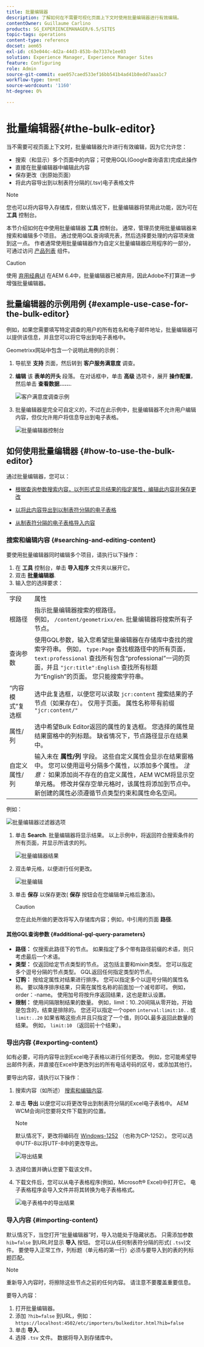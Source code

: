 ```yaml
---
title: 批量编辑器
description: 了解如何在不需要可视化页面上下文时使用批量编辑器进行有效编辑。
contentOwner: Guillaume Carlino
products: SG_EXPERIENCEMANAGER/6.5/SITES
topic-tags: operations
content-type: reference
docset: aem65
exl-id: c63e044c-4d2a-44d3-853b-8e7337e1ee03
solution: Experience Manager, Experience Manager Sites
feature: Configuring
role: Admin
source-git-commit: eae057caed533ef16bb541b4ad41b8edd7aaa1c7
workflow-type: tm+mt
source-wordcount: '1160'
ht-degree: 0%

---
```



# 批量编辑器{#the-bulk-editor}

当不需要可视页面上下文时，批量编辑器允许进行有效编辑，因为它允许您：

* 搜索（和显示）多个页面中的内容；可使用GQL(Google查询语言)完成此操作
* 直接在批量编辑器中编辑此内容
* 保存更改（到原始页面）
* 将此内容导出到以制表符分隔的(.tsv)电子表格文件

>[!NOTE]
>
>您也可以将内容导入存储库，但默认情况下，批量编辑器将禁用此功能，因为可在 **工具** 控制台。

本节介绍如何在中使用批量编辑器 **工具** 控制台。 通常，管理员使用批量编辑器来搜索和编辑多个项目。 通过使用GQL查询填充表，然后选择要处理的内容项来做到这一点。 作者通常使用批量编辑器作为自定义批量编辑器应用程序的一部分，可通过访问 [产品列表](/help/sites-authoring/default-components.md#productlist) 组件。

>[!CAUTION]
>
>使用 [弃用经典UI](/help/release-notes/deprecated-removed-features.md) 在AEM 6.4中，批量编辑器已被弃用，因此Adobe不打算进一步增强批量编辑器。

## 批量编辑器的示例用例 {#example-use-case-for-the-bulk-editor}

例如，如果您需要填写特定调查的用户的所有姓名和电子邮件地址，批量编辑器可以提供该信息，并且您可以将它导出到电子表格中。

Geometrixx网站中包含一个说明此用例的示例：

1. 导航至 **支持** 页面，然后转到 **客户服务满意度** 调查。
1. **编辑** 该 **表单的开头** 段落。 在对话框中，单击 **高级** 选项卡，展开 **操作配置**，然后单击 **查看数据……**.

   ![客户满意度调查示例](assets/custsatsurvey.png)

1. 批量编辑器是完全可自定义的，不过在此示例中，批量编辑器不允许用户编辑内容，但仅允许用户将信息导出到电子表格。

   ![批量编辑器控制台](assets/bulkeditor.png)

## 如何使用批量编辑器 {#how-to-use-the-bulk-editor}

通过批量编辑器，您可以：

* [根据查询参数搜索内容，以列形式显示结果的指定属性，编辑此内容并保存更改](#searching-and-editing-content)
* [以将此内容导出到以制表符分隔的电子表格](#exporting-content)

* [从制表符分隔的电子表格导入内容](#importing-content)

### 搜索和编辑内容 {#searching-and-editing-content}

要使用批量编辑器同时编辑多个项目，请执行以下操作：

1. 在 **工具** 控制台，单击 **导入程序** 文件夹以展开它。
1. 双击 **批量编辑器**.
1. 输入您的选择要求：

<table>
 <tbody>
  <tr>
   <td>字段</td>
   <td>属性</td>
  </tr>
  <tr>
   <td>根路径</td>
   <td>指示批量编辑器搜索的根路径。<br /> 例如， <code>/content/geometrixx/en</code>. 批量编辑器将搜索所有子节点。</td>
  </tr>
  <tr>
   <td>查询参数</td>
   <td>使用GQL参数，输入您希望批量编辑器在存储库中查找的搜索字符串。 例如， <code>type:Page</code> 查找根路径中的所有页面， <code>text:professional</code> 查找所有包含“professional”一词的页面，并且 <code>"jcr:title":English</code> 查找所有标题为“English”的页面。 您只能搜索字符串。</td>
  </tr>
  <tr>
   <td>“内容模式”复选框</td>
   <td>选中此复选框，以便您可以读取 <code>jcr:content</code> 搜索结果的子节点（如果存在）。 仅用于页面。 属性名称带有前缀 <code>"jcr:content/"</code></td>
  </tr>
  <tr>
   <td>属性/列</td>
   <td>选中希望Bulk Editor返回的属性的复选框。 您选择的属性是结果窗格中的列标题。 缺省情况下，节点路径显示在结果中。</td>
  </tr>
  <tr>
   <td>自定义属性/列</td>
   <td>输入未在 <strong>属性/列</strong> 字段。 这些自定义属性会显示在结果窗格中。 您可以使用逗号分隔多个属性，以添加多个属性。 <i>注意：</i> 如果添加尚不存在的自定义属性，AEM WCM将显示空单元格。 修改并保存空单元格时，该属性将添加到节点中。 新创建的属性必须遵循节点类型约束和属性命名空间。</td>
  </tr>
 </tbody>
</table>

例如：

![批量编辑器过滤器选项](assets/searchfilter.png)

1. 单击 **Search**. 批量编辑器将显示结果。
以上示例中，将返回符合搜索条件的所有页面，并显示所请求的列。

   ![批量编辑器结果](assets/chlimage_1-39.png)

1. 双击单元格，以便进行任何更改。

   ![批量编辑](assets/srchresultedit.png)

1. 单击 **保存** 以保存更改( **保存** 按钮会在您编辑单元格后激活)。

   >[!CAUTION]
   >
   >您在此处所做的更改将写入存储库内容；例如，中引用的页面 **路径**.

#### 其他GQL查询参数 {#additional-gql-query-parameters}

* **路径：** 仅搜索此路径下的节点。 如果指定了多个带有路径前缀的术语，则只考虑最后一个术语。
* **类型：** 仅返回给定节点类型的节点。 这包括主要和mixin类型。 您可以指定多个逗号分隔的节点类型。 GQL返回任何指定类型的节点。
* **订购：** 按给定属性对结果进行排序。 您可以指定多个以逗号分隔的属性名称。 要以降序排序结果，只需在属性名称的前面加一个减号即可。 例如，order：-name。 使用加号将按升序返回结果，这也是默认设置。
* **限制：** 使用间隔限制结果的数量。 例如，limit：10..20间隔从零开始，开始是包含的，结束是排除的。 您还可以指定一个open `interval:limit:10..` 或 `limit:..20`
如果省略这些点并且只指定了一个值，则GQL最多返回此数量的结果。 例如， `limit:10` （返回前十个结果）。

### 导出内容 {#exporting-content}

如有必要，可将内容导出到Excel电子表格以进行任何更改。 例如，您可能希望导出邮件列表，并直接在Excel中更改列出的所有电话号码的区号，或添加其他行。

要导出内容，请执行以下操作：

1. 搜索内容（如所述） [搜索和编辑内容](#searching-and-editing-content).
1. 单击 **导出** 以便您可以将更改导出到制表符分隔的Excel电子表格中。 AEM WCM会询问您要将文件下载到的位置。

   >[!NOTE]
   >
   >默认情况下，更改将编码在 [Windows-1252](https://en.wikipedia.org/wiki/Windows-1252) （也称为CP-1252）。 您可以选中UTF-8以将UTF-8中的更改导出。

   ![导出结果](assets/srchrsesultexport.png)

1. 选择位置并确认您要下载该文件。
1. 下载文件后，您可以从电子表格程序(例如，Microsoft® Excel)中打开它。 电子表格程序会导入文件并将其转换为电子表格格式。

   ![电子表格中的导出结果](assets/exportinexcel.png)

### 导入内容 {#importing-content}

默认情况下，当您打开“批量编辑器”时，导入功能处于隐藏状态。 只需添加参数 `hib=false` 到URL时显示 **导入** 按钮。 您可以从任何制表符分隔的形式( `.tsv`)文件。 要使导入正常工作，列标题（单元格的第一行）必须与要导入到的表的列标题匹配。

>[!NOTE]
>
>重新导入内容时，将擦除这些节点之前的任何内容。 请注意不要覆盖重要信息。

要导入内容：

1. 打开批量编辑器。
1. 添加 `?hib=false` 到URL，例如：
   `https://localhost:4502/etc/importers/bulkeditor.html?hib=false`
1. 单击 **导入**.
1. 选择 `.tsv` 文件。 数据将导入到存储库中。
